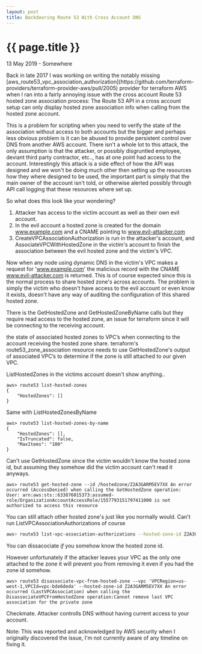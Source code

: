 ```yaml
---
layout: post
title: Backdooring Route 53 With Cross Account DNS
---
```


{{ page.title }}
================

<p class="meta">13 May 2019 - Somewhere</p>
Back in late 2017 I was working on writing the notably missing [aws_route53_&shy;vpc_association_authorization](https://github.com/terraform-providers/terraform-provider-aws/pull/2005) provider for terraform AWS when I ran into a fairly annoying issue with the cross account Route 53 hosted zone association process: The Route 53 API in a cross account setup can only display hosted zone association info when calling from the hosted zone account.

This is a problem for scripting when you need to verify the state of the association without access to both accounts but the bigger and perhaps less obvious problem is it can be abused to provide persistent control over DNS from another AWS account. There isn't a whole lot to this attack, the only assumption is that the attacker, or possibly disgruntled employee, deviant third party contractor, etc.., has at one point had access to the account. Interestingly this attack is a side effect of how the API was designed and we won't be doing much other then setting up the resources how they where designed to be used, the important part is simply that the main owner of the account isn't told, or otherwise alerted possibly through API call logging that these resources where set up.

So what does this look like your wondering?
  1. Attacker has access to the victim account as well as their own evil account.
  2. In the evil account a hosted zone is created for the domain www.example.com and a CNAME pointing to www.evil-attacker.com
  2. CreateVPCAssociationAuthorization is run in the attacker's account, and Associate&shy;VPCWithHostedZone in the victim's account to finish the association between the evil hosted zone and the victim's VPC.

Now when any node using dynamic DNS in the victim's VPC makes a request for 'www.example.com' the malicious record with the CNAME www.evil-attacker.com is returned. This is of course expected since this is the normal process to share hosted zone's across accounts. The problem is simply the victim who doesn't have access to the evil account or even know it exists, doesn't have any way of auditing the configuration of this shared hosted zone.

 There is the GetHostedZone and GetHostedZoneByName calls but they require read access to the hosted zone, an issue for terraform since it will be connecting to the receiving account.

the state of associated hosted zones to VPC’s when connecting to the account receiving the hosted zone share.  terraform's route53_zone_association resource needs to use GetHostedZone's output of associated VPC’s to determine if the zone is still attached to our given VPC.

ListHostedZones in the victims account doesn't show anything..
```
aws> route53 list-hosted-zones
{
    "HostedZones": []
}
```

Same with ListHostedZonesByName
```
aws> route53 list-hosted-zones-by-name
{
    "HostedZones": [],
    "IsTruncated": false,
    "MaxItems": "100"
}
```

Can't use GetHostedZone since the victim wouldn't know the hosted zone id, but assuming they somehow did the victim account can't read it anyways.
```wrap
aws> route53 get-hosted-zone --id /hostedzone/Z2A3GARM5EV7XX An error occurred (AccessDenied) when calling the GetHostedZone operation: User: arn:aws:sts::633876015373:assumed-role/OrganizationAccountAccessRole/1557793151797411000 is not authorized to access this resource
```

You can still attach other hosted zone's just like you normally would. Can't run ListVPCAssociationAuthorizations of course

```bash
aws> route53 list-vpc-association-authorizations --hosted-zone-id Z2A3GARM5EV7XXAn error occurred (AccessDenied) when calling the ListVPCAssociationAuthorizations operation: User: arn:aws:sts::633876015373:assumed-role/OrganizationAccountAccessRole/1557793151797411000 is not authorized to access this resource
```

You can dissacociate *if* you somehow know the hosted zone id.

However unfortunately if the attacker leaves your VPC as the only one attached to the zone it will prevent you from removing it even if you had the zone id somehow.

```wrap
aws> route53 disassociate-vpc-from-hosted-zone --vpc 'VPCRegion=us-west-1,VPCId=vpc-bde6deda' --hosted-zone-id Z2A3GARM5EV7XX An error occurred (LastVPCAssociation) when calling the DisassociateVPCFromHostedZone operation:Cannot remove last VPC association for the private zone
```

Checkmate. Attacker controlls DNS without having current access to your account.



Note: This was reported and acknowledged by AWS security when I originally discovered the issue, I'm not currently aware of any timeline on fixing it.
